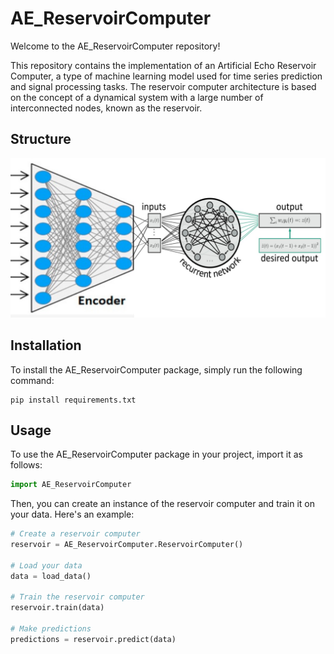 # AE_ReservoirComputer

Welcome to the AE_ReservoirComputer repository!

This repository contains the implementation of an Artificial Echo Reservoir Computer, a type of machine learning model used for time series prediction and signal processing tasks. The reservoir computer architecture is based on the concept of a dynamical system with a large number of interconnected nodes, known as the reservoir.

## Structure
![Connection between AE and RC](imgs/AE_R.jpg)

## Installation

To install the AE_ReservoirComputer package, simply run the following command:

```
pip install requirements.txt
```

## Usage

To use the AE_ReservoirComputer package in your project, import it as follows:

```python
import AE_ReservoirComputer
```

Then, you can create an instance of the reservoir computer and train it on your data. Here's an example:

```python
# Create a reservoir computer
reservoir = AE_ReservoirComputer.ReservoirComputer()

# Load your data
data = load_data()

# Train the reservoir computer
reservoir.train(data)

# Make predictions
predictions = reservoir.predict(data)
